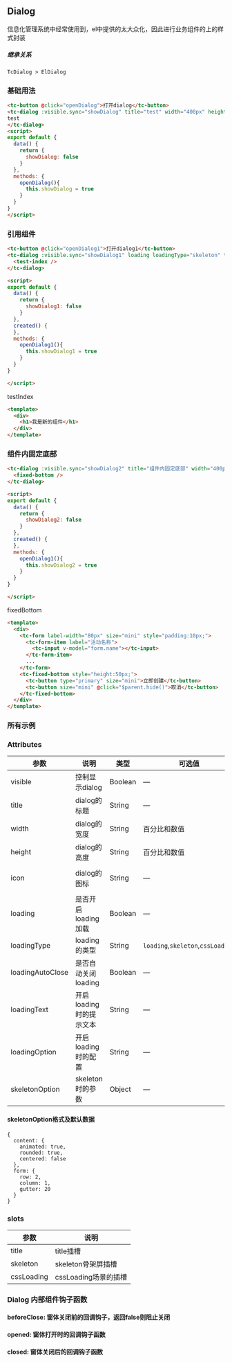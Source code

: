 <script>
  import dialogIndex from './dialog/index.vue'
  export default {
    components: {dialogIndex},
    created() {
    },
    mounted() {
    },
    methods: {
    },
    data() {
      return {
      }
    }
  }
</script>
## Dialog
信息化管理系统中经常使用到，el中提供的太大众化，因此进行业务组件的上的样式封装

##### 继承关系
```
TcDialog > ElDialog
```

### 基础用法
```html
<tc-button @click="openDialog">打开dialog</tc-button>
<tc-dialog :visible.sync="showDialog" title="test" width="400px" height="300px">
test
</tc-dialog>
<script>
export default {
  data() {
    return {
      showDialog: false
    }
  },
  methods: {
    openDialog(){
      this.showDialog = true
    }
  }
}
</script>
```

### 引用组件
```html
<tc-button @click="openDialog1">打开dialog1</tc-button>
<tc-dialog :visible.sync="showDialog1" loading loadingType="skeleton" title="test1" width="400px" height="300px">
  <test-index />
</tc-dialog>

<script>
export default {
  data() {
    return {
      showDialog1: false
    }
  },
  created() {
  },
  methods: {
    openDialog1(){
      this.showDialog1 = true
    }
  }
}

</script>
```

testIndex
```html
<template>
  <div>
    <h1>我是新的组件</h1>
  </div>
</template>
```

### 组件内固定底部
```html
<tc-dialog :visible.sync="showDialog2" title="组件内固定底部" width="400px" height="300px">
  <fixed-bottom />
</tc-dialog>

<script>
export default {
  data() {
    return {
      showDialog2: false
    }
  },
  created() {
  },
  methods: {
    openDialog1(){
      this.showDialog2 = true
    }
  }
}

</script>
```

fixedBottom
```html
<template>
  <div>
    <tc-form label-width="80px" size="mini" style="padding:10px;">
      <tc-form-item label="活动名称">
        <tc-input v-model="form.name"></tc-input>
      </tc-form-item>
      ...
    </tc-form>
    <tc-fixed-bottom style="height:50px;">
      <tc-button type="primary" size="mini">立即创建</tc-button>
      <tc-button size="mini" @click="$parent.hide()">取消</tc-button>
    </tc-fixed-bottom>
  </div>
</template>
```

### 所有示例
<div>
<dialogIndex/>
</div>

### Attributes

| 参数          | 说明            | 类型            | 可选值                 | 默认值   |
|-------------  |---------------- |---------------- |---------------------- |-------- |
| visible   | 控制显示dialog   | Boolean          | — | — |
| title   | dialog的标题   | String          | — | dialog |
| width   | dialog的宽度   | String          | 百分比和数值 | — |
| height   | dialog的高度   | String          | 百分比和数值 | — |
| icon   | dialog的图标   | String  | — | el-icon-time |
| loading   | 是否开启loading加载   | Boolean | — | false |
| loadingType   | loading的类型   | String | `loading`,`skeleton`,`cssLoading` | loading |
| loadingAutoClose   | 是否自动关闭loading   | Boolean | — | true |
| loadingText   | 开启loading时的提示文本   | String | — | 加载中 |
| loadingOption   | 开启loading时的配置 | String | — | — |
| skeletonOption   | skeleton时的参数 | Object | — | — |


#### skeletonOption格式及默认数据
```
{
  content: {
    animated: true,
    rounded: true,
    centered: false
  },
  form: {
    row: 2,
    column: 1,
    gutter: 20
  }
}
```

### slots
| 参数 | 说明 |
|------  |-----|
| title | title插槽 |
| skeleton | skeleton骨架屏插槽 |
| cssLoading | cssLoading场景的插槽 |

### Dialog 内部组件钩子函数
#### beforeClose: 窗体关闭前的回调钩子，返回false则阻止关闭
#### opened: 窗体打开时的回调钩子函数
#### closed: 窗体关闭后的回调钩子函数